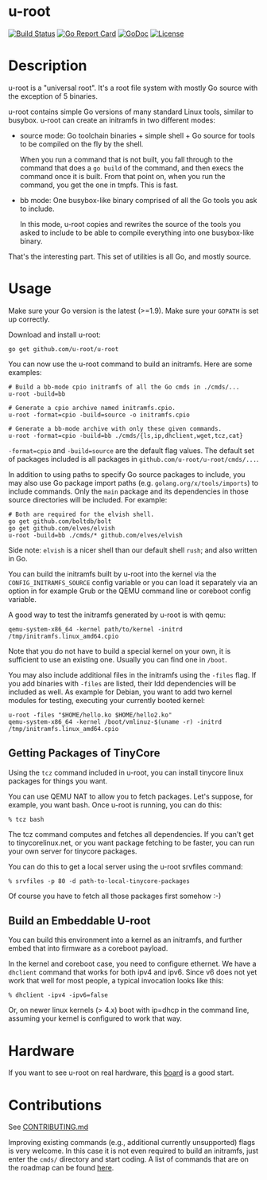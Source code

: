 u-root
======

[![Build Status](https://travis-ci.org/u-root/u-root.svg?branch=master)](https://travis-ci.org/u-root/u-root) [![Go Report Card](https://goreportcard.com/badge/github.com/u-root/u-root)](https://goreportcard.com/report/github.com/u-root/u-root) [![GoDoc](https://godoc.org/github.com/u-root/u-root?status.svg)](https://godoc.org/github.com/u-root/u-root) [![License](https://img.shields.io/badge/License-BSD%203--Clause-blue.svg)](https://github.com/u-root/u-root/blob/master/LICENSE)

# Description

u-root is a "universal root". It's a root file system with mostly Go source with the exception of 5 binaries.

u-root contains simple Go versions of many standard Linux tools, similar to
busybox. u-root can create an initramfs in two different modes:

 * source mode: Go toolchain binaries + simple shell + Go source for tools to be
                compiled on the fly by the shell.

   When you run a command that is not built, you fall through to the command
   that does a `go build` of the command, and then execs the command once it is
   built. From that point on, when you run the command, you get the one in
   tmpfs. This is fast.

 * bb mode: One busybox-like binary comprised of all the Go tools you ask to
            include.

   In this mode, u-root copies and rewrites the source of the tools you asked to
   include to be able to compile everything into one busybox-like binary.

That's the interesting part. This set of utilities is all Go, and mostly source.

# Usage

Make sure your Go version is the latest (>=1.9). Make sure your `GOPATH` is set
up correctly.

Download and install u-root:

```shell
go get github.com/u-root/u-root
```

You can now use the u-root command to build an initramfs. Here are some
examples:

```shell
# Build a bb-mode cpio initramfs of all the Go cmds in ./cmds/...
u-root -build=bb

# Generate a cpio archive named initramfs.cpio.
u-root -format=cpio -build=source -o initramfs.cpio

# Generate a bb-mode archive with only these given commands.
u-root -format=cpio -build=bb ./cmds/{ls,ip,dhclient,wget,tcz,cat}
```

`-format=cpio` and `-build=source` are the default flag values. The default
set of packages included is all packages in `github.com/u-root/u-root/cmds/...`.

In addition to using paths to specify Go source packages to include, you may
also use Go package import paths (e.g. `golang.org/x/tools/imports`) to include
commands. Only the `main` package and its dependencies in those source
directories will be included. For example:

```shell
# Both are required for the elvish shell.
go get github.com/boltdb/bolt
go get github.com/elves/elvish
u-root -build=bb ./cmds/* github.com/elves/elvish
```

Side note: `elvish` is a nicer shell than our default shell `rush`; and also
written in Go.

You can build the initramfs built by u-root into the kernel via the
`CONFIG_INITRAMFS_SOURCE` config variable or you can load it separately via an
option in for example Grub or the QEMU command line or coreboot config variable.

A good way to test the initramfs generated by u-root is with qemu:

```shell
qemu-system-x86_64 -kernel path/to/kernel -initrd /tmp/initramfs.linux_amd64.cpio
```

Note that you do not have to build a special kernel on your own, it is
sufficient to use an existing one. Usually you can find one in `/boot`.

You may also include additional files in the initramfs using the `-files` flag.
If you add binaries with `-files` are listed, their ldd dependencies will be
included as well. As example for Debian, you want to add two kernel modules for
testing, executing your currently booted kernel:

```shell
u-root -files "$HOME/hello.ko $HOME/hello2.ko"
qemu-system-x86_64 -kernel /boot/vmlinuz-$(uname -r) -initrd /tmp/initramfs.linux_amd64.cpio
```

## Getting Packages of TinyCore

Using the `tcz` command included in u-root, you can install tinycore linux
packages for things you want.

You can use QEMU NAT to allow you to fetch packages. Let's suppose, for
example, you want bash. Once u-root is running, you can do this:

```shell
% tcz bash
```

The tcz command computes and fetches all dependencies. If you can't get to
tinycorelinux.net, or you want package fetching to be faster, you can run your
own server for tinycore packages.

You can do this to get a local server using the u-root srvfiles command:

```shell
% srvfiles -p 80 -d path-to-local-tinycore-packages
```

Of course you have to fetch all those packages first somehow :-)

## Build an Embeddable U-root

You can build this environment into a kernel as an initramfs, and further
embed that into firmware as a coreboot payload.

In the kernel and coreboot case, you need to configure ethernet. We have a
`dhclient` command that works for both ipv4 and ipv6. Since v6 does not yet work
that well for most people, a typical invocation looks like this:

```shell
% dhclient -ipv4 -ipv6=false
```

Or, on newer linux kernels (> 4.x) boot with ip=dhcp in the command line,
assuming your kernel is configured to work that way.

# Hardware

If you want to see u-root on real hardware, this
[board](https://www.pcengines.ch/apu2.htm) is a good start.

# Contributions

See [CONTRIBUTING.md](CONTRIBUTING.md)

Improving existing commands (e.g., additional currently unsupported) flags is
very welcome. In this case it is not even required to build an initramfs, just
enter the `cmds/` directory and start coding. A list of commands that are on
the roadmap can be found [here](roadmap.md).
